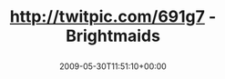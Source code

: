 ---
retweeted: false
source: <a href="http://twitter.com" rel="nofollow">Twitter Web Client</a>
entities:
  hashtags: []
  symbols: []
  user_mentions: []
  urls: []
display_text_range:
- '0'
- '38'
favorite_count: '0'
id_str: '1970688647'
truncated: false
retweet_count: '0'
id: '1970688647'
created_at: Sat May 30 11:51:10 +0000 2009
favorited: false
full_text: http://twitpic.com/691g7 - Brightmaids
lang: en
tags:
- pesos/twitter
date: '2009-05-30T11:51:10+00:00'
src: https://twitter.com/bascht/status/1970688647
original_url: https://twitter.com/bascht/status/1970688647
type: twitter_tweet
text: http://twitpic.com/691g7 - Brightmaids
title: 'http://twitpic.com/691g7 - Brightmaids

  '

---